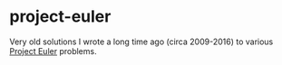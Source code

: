 # project-euler

Very old solutions I wrote a long time ago (circa 2009-2016) to various [Project Euler](https://projecteuler.net/) problems.
